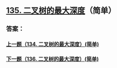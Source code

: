 ## [135. 二叉树的最大深度](https://leetcode-cn.com/problems/merge-two-sorted-lists/)（简单）





### 答案：



#### [上一题（134. 二叉树的最大深度）(简单)](https://github.com/sdwwld/leetCode/blob/master/src/main/java/com/wld/java/leetcode/leetCode0134.md)

#### [下一题（136. 二叉树的最大深度）(简单)](https://github.com/sdwwld/leetCode/blob/master/src/main/java/com/wld/java/leetcode/leetCode0136.md)